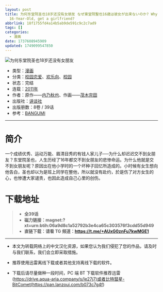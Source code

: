```yaml
---
layout: post
title: 为何东堂院圣也18岁还没有女朋友 なぜ東堂院聖也16歳は彼女が出来ないのか? Why can't Seiya Todoin,
  16-Year-Old, get a girlfriend?
abbrlink: 18f1755fd4a14b5ab9de591c9c2c7ad9
tags: []
categories:
  - 漫画
date: 1737608945909
updated: 1749099547850
---
```


![为何东堂院圣也18岁还没有女朋友](https://ipfs.io/ipfs/QmSDg1GfUjPKs4yCYTUokS4jWd193JYydpcf5BuD6VCuA5?filename=%E4%B8%BA%E4%BD%95%E4%B8%9C%E5%A0%82%E9%99%A2%E5%9C%A3%E4%B9%9F18%E5%B2%81%E8%BF%98%E6%B2%A1%E6%9C%89%E5%A5%B3%E6%9C%8B%E5%8F%8B.jpg)

- 类型：[漫画](/index.php/category/漫画)
- 分类：[校园恋爱](/index.php/category/校园恋爱)、[欢乐向](/index.php/category/欢乐向)、[校园](/index.php/category/校园)
- 状态：完结
- 连载：[2011年](/index.php/category/2011年)
- 作者：原作——[内乃秋也](/index.php/category/内乃秋也)、作画——[茂木完田](/index.php/category/茂木完田)
- 出版社：[讲谈社](/index.php/category/讲谈社)
- 出版册数：8卷 / 39话
- 参考：[BANGUMI](https://bangumi.tv/subject/97250)

***

# 简介

一个成绩优秀、运动万能、眉清目秀的有钱人家儿子──为什么却迟迟交不到女朋友？东堂院圣也，人生历经了16年都交不到女朋友的悲惨命运。为什么他就是交不到女朋友呢？原因出在他小学时的一个坏种子回忆所造成的。小时候有女生想向他告白，圣也却以为是班上同学在整他，所以就没有赴约，於是伤了对方女生的心，也惨遭大家谴责，也因此造成自己心里的创伤。

# 下载地址

> - **全39话**
> - **磁力链接：magnet:?xt=urn:btih:06a9d8c1a52792b3e4ca65c303576f3cdd55d949**
> - **直链下载：请看 TG 频道：<https://t.me/+AUxG0znFu7kwMGE1>**

***

- 本文为转载网络上的中文汉化资源，如果您认为我们侵犯了您的作品，请及时与我们联系，我们会立即采取措施。

- 推荐使用迅雷离线下载或者其他支持离线下载的软件。

- 下载后请尽量做种一段时间，PC 端 BT 下载软件推荐迅雷(<https://drive.aqua-aria.company/s/le27j7)或者比特彗星-BitComet(https://pan.lanzouj.com/b073c7g4f>)
